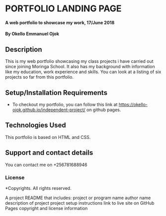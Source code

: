 # PORTFOLIO LANDING PAGE
#### A web portfolio to showcase my work, 17/June 2018
#### By **Okello Emmanuel Ojok**
## Description
This is my web portfolio showcasing my class projects i have carried out since joining
Moringa School. It also has my background with information like my education, work experience
and skills. You can look at a listing of six projects so far from this portfolio.
## Setup/Installation Requirements
* To checkout my portfolio, you can follow this link at https://okello-ojok.github.io/independent-project/ on github pages.

## Technologies Used
   This portfolio is based on HTML and CSS.
## Support and contact details
You can contact me on +256781688946
### License
*Copyrights. All rights reserved.




















A project README that includes:
project or program name
author name
description of project
project setup instructions
link to live site on GitHub Pages
copyright and license information
